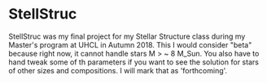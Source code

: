 # StellStruc
 StellStruc was my final project for my Stellar Structure class during my Master's program at UHCL in Autumn 2018. 
 This I would consider "beta" because right now, it cannot handle stars M > ~ 8 M_Sun. You also have to hand tweak
 some of th parameters if you want to see the solution for stars of other sizes and compositions. I will mark that 
 as 'forthcoming'.
